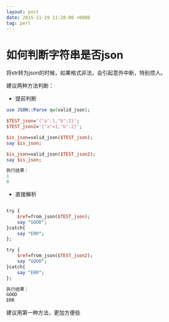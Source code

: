 ```yaml
---
layout: post
date: 2015-11-19 11:28:00 +0800
tag: perl
---
```


# 如何判断字符串是否json

将str转为json的时候，如果格式非法，会引起意外中断，特别烦人。

建议两种方法判断：

* 提前判断

```perl
use JSON::Parse qw(valid_json);

$TEST_json='{"a":1,"b":2}';
$TEST_json2='{"a"=1,"b":2}';

$is_json=valid_json($TEST_json);
say $is_json;

$is_json=valid_json($TEST_json2);
say $is_json;

执行结果：
1
0
```

* 直接解析

```perl

try {
	$ref=from_json($TEST_json);
	say "GOOD";
}catch{
	say "ERR";
};

try {
	$ref=from_json($TEST_json2);
	say "GOOD";
}catch{
	say "ERR";
};

执行结果：
GOOD
ERR

```

建议用第一种方法，更加方便些